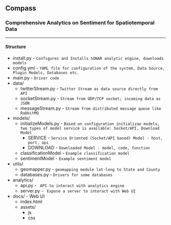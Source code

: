 ## Compass
### Comprehensive Analytics on Sentiment for Spatiotemporal Data
------------

#### Structure 
* install.py - `Configures and Installs SONAR analytic engine, downloads models `
* config.yml - ` YAML file for configuration of the system, Data Source, Plugin Models, Databases etc. `
* main.py   - ` Driver code `
* data/   
    * twitterStream.py - ` Twitter Stream as data source directly from API `
    * socketStream.py - ` Stream from UDP/TCP socket; incoming data as JSON `
    * messageStream.py - ` Stream from distributed message queue like RabbitMQ `
* models/
    * initializeModels.py - ` Based on configuration initializae models, two types of model service is available: Socket/API, Download Model ` 
        * SERVICE - ` Service Oriented (Socket/API based) Model - host, port, api `
        * DOWNLOAD - ` Downloaded Model - model, code, function `
    * classificationModel - ` Example classification model `
    * sentimentModel - ` Example sentiment model `
* utils/
    * geomapper.py - ` geomapping module lat-long to State and County `
    * databases.py - ` Drivers for some databases `
* analytics/
    * api.py   - ` API to interact with analytics engine`
    * server.py - ` Expose a server to interact with Web UI`
* docs/ - Web UI 
    * index.html
    * assets/
        * js
        * css
